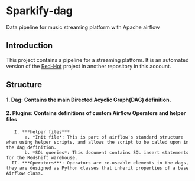 # Sparkify-dag
Data pipeline for music streaming platform with Apache airflow


## Introduction 

This project contains a pipeline for a streaming platform. It is an automated version of the [Red-Hot](https://github.com/donsolana/Red-Hot) project in another repository in this account. 

## Structure
#### 1. Dag: Contains the main **Directed Acyclic Graph(DAG)** definition.
#### 2. Plugins: Contains definitions of custom Airflow Operators and helper files
       I. ***helper files*** 
           a. *Init file*: This is part of airflow's standard structure when using helper scripts, and allows the script to be called upon in the dag definition.
           b. *SQL queries*: This document contains SQL insert statements for the Redshift warehouse.
      II. ***Operators***: Operators are re-useable elements in the dags, they are designed as Python classes that inherit properties of a base Airflow class.


   


